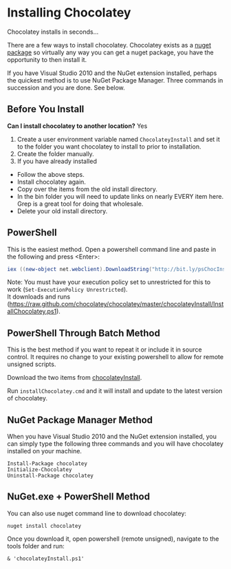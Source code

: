 # Installing Chocolatey  
Chocolatey installs in seconds...  
  
There are a few ways to install chocolatey. Chocolatey exists as a [nuget package](http://nuget.org/list/packages/chocolatey) so virtually any way you can get a nuget package, you have the opportunity to then install it.  
  
If you have Visual Studio 2010 and the NuGet extension installed, perhaps the quickest method is to use NuGet Package Manager. Three commands in succession and you are done. See below.  
  
## Before You Install  
**Can I install chocolatey to another location?** Yes  
  
1. Create a user environment variable named ```ChocolateyInstall``` and set it to the folder you want chocolatey to install to prior to installation.  
1. Create the folder manually.  
1. If you have already installed  
  
  * Follow the above steps. 
  * Install chocolatey again. 
  * Copy over the items from the old install directory.
  * In the bin folder you will need to update links on nearly EVERY item here. Grep is a great tool for doing that wholesale.
  * Delete your old install directory.
  
## PowerShell
This is the easiest method. Open a powershell command line and paste in the following and press &lt;Enter&gt;:  
  
```powershell
iex ((new-object net.webclient).DownloadString("http://bit.ly/psChocInstall"))
```  
  
Note: You must have your execution policy set to unrestricted for this to work (`Set-ExecutionPolicy Unrestricted`).  
It downloads and runs (https://raw.github.com/chocolatey/chocolatey/master/chocolateyInstall/InstallChocolatey.ps1).  
  
## PowerShell Through Batch Method
This is the best method if you want to repeat it or include it in source control. It requires no change to your existing powershell to allow for remote unsigned scripts.  

Download the two items from [chocolateyInstall](https://github.com/ferventcoder/chocolatey/tree/master/chocolateyInstall).  
  
Run `installChocolatey.cmd` and it will install and update to the latest version of chocolatey.  
  
## NuGet Package Manager Method
  
When you have Visual Studio 2010 and the NuGet extension installed, you can simply type the following three commands and you will have chocolatey installed on your machine.  
  
 `Install-Package chocolatey`  
 `Initialize-Chocolatey`  
 `Uninstall-Package chocolatey`  

## NuGet.exe + PowerShell Method

You can also use nuget command line to download chocolatey:  
  
 `nuget install chocolatey`  
  
Once you download it, open powershell (remote unsigned), navigate to the tools folder and run:  

`& 'chocolateyInstall.ps1'`
